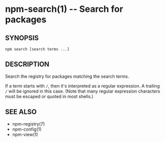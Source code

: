 npm-search(1) -- Search for packages
====================================

## SYNOPSIS

    npm search [search terms ...]

## DESCRIPTION

Search the registry for packages matching the search terms.

If a term starts with `/`, then it's interpreted as a regular expression.
A trailing `/` will be ignored in this case.  (Note that many regular
expression characters must be escaped or quoted in most shells.)

## SEE ALSO

* npm-registry(7)
* npm-config(1)
* npm-view(1)
